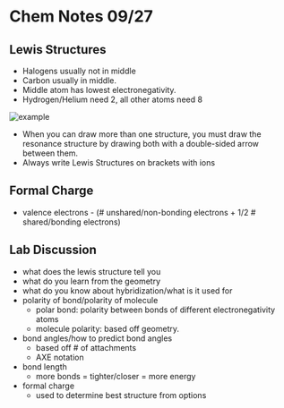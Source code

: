 # Chem Notes 09/27

## Lewis Structures

- Halogens usually not in middle
- Carbon usually in middle.
- Middle atom has lowest electronegativity.
- Hydrogen/Helium need 2, all other atoms need 8

![example](https://i.imgur.com/vAuANos.png)

- When you can draw more than one structure, you must draw the resonance structure by drawing both with a double-sided arrow between them.
- Always write Lewis Structures on brackets with ions

## Formal Charge

- valence electrons - (# unshared/non-bonding electrons + 1/2 # shared/bonding electrons)

## Lab Discussion

- what does the lewis structure tell you
- what do you learn from the geometry
- what do you know about hybridization/what is it used for
- polarity of bond/polarity of molecule
  - polar bond: polarity between bonds of different electronegativity atoms
  - molecule polarity: based off geometry.
- bond angles/how to predict bond angles
  - based off # of attachments
  - AXE notation
- bond length
  - more bonds = tighter/closer = more energy
- formal charge
  - used to determine best structure from options
